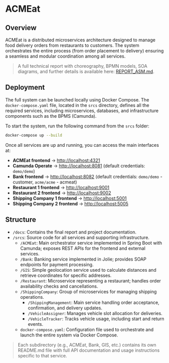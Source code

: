 # ACMEat

## Overview
ACMEat is a distributed microservices architecture designed to manage food delivery orders from restaurants to customers. The system orchestrates the entire process (from order placement to delivery) ensuring a seamless and modular coordination among all services.

> A full technical report with choreography, BPMN models, SOA diagrams, and further details is available here: [REPORT_ASM.md](./docs/REPORT_ASM.md).

## Deployment
The full system can be launched locally using Docker Compose. The `docker-compose.yaml` file, located in the `srcs` directory, defines all the required services, including microservices, databases, and infrastructure components such as the BPMS (Camunda).

To start the system, run the following command from the `srcs` folder:

```bash
docker-compose up --build
```

Once all services are up and running, you can access the main interfaces at:
- **ACMEat frontend** -> [http://localhost:4321](http://localhost:4321)
- **Camunda Operate** -> [http://localhost:8081](http://localhost:8081) (default credentials: `demo/demo`)
- **Bank frontend** -> [http://localhost:8082](http://localhost:8082) (default credentials: `demo/demo` - customer, `acme/acme` - acmeat)
- **Restaurant 1 frontend** -> [http://localhost:9001](http://localhost:9001)
- **Restaurant 2 frontend** -> [http://localhost:9002](http://localhost:9002)
- **Shipping Company 1 frontend** -> [http://localhost:5001](http://localhost:5001)
- **Shipping Company 2 frontend** -> [http://localhost:5005](http://localhost:5005)

## Structure
- `/docs`: Contains the final report and project documentation.
- `/srcs`: Source code for all services and supporting infrastructure.
    - `/ACMEat`: Main orchestrator service implemented in Spring Boot with Camunda; exposes REST APIs for the frontend and external services.
    - `/Bank`: Banking service implemented in Jolie; provides SOAP endpoints for payment processing.
    - `/GIS`: Simple geolocation service used to calculate distances and retrieve coordinates for specific addresses.
    - `/Restaurant`: Microservice representing a restaurant; handles order availability checks and cancellations.
    - `/ShippingCompany`: Group of microservices for managing shipping operations.
        - `/ShippingManagement`: Main service handling order acceptance, confirmation, and delivery updates.
        - `/VehicleAssigner`: Manages vehicle slot allocation for deliveries.
        - `/VehicleTracker`: Tracks vehicle usage, including start and return events.
    - `docker-compose.yaml`: Configuration file used to orchestrate and launch the entire system via Docker Compose.

> Each subdirectory (e.g., ACMEat, Bank, GIS, etc.) contains its own README.md file with full API documentation and usage instructions specific to that service.